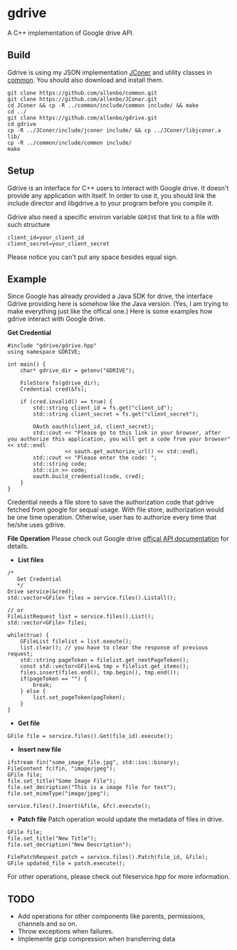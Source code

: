 gdrive
======

A C++ implementation of Google drive API.

## Build
Gdrive is using my JSON implementation [JConer](https://github.com/allenbo/JConer) and utility classes in [common](https://github.com/allenbo/common). You should also download and install them.

```
git clone https://github.com/allenbo/common.git
git clone https://github.com/allenbo/JConer.git
cd JConer && cp -R ../common/include/common include/ && make
cd ../
git clone https://github.com/allenbo/gdrive.git
cd gdrive 
cp -R ../JConer/include/jconer include/ && cp ../JConer/libjconer.a lib/
cp -R ../common/include/common include/
make
```

## Setup
Gdrive is an interface for C++ users to interact with Google drive. It doesn't provide any application with itself. In
order to use it, you should link the include director and libgdrive.a to your program before you compile it.

Gdrive also need a specific environ variable `GDRIVE` that link to a file with such structure
```
client_id=your_client_id
client_secret=your_client_secret
```
Please notice you can't put any space besides equal sign.

## Example
Since Google has already provided a Java SDK for drive, the interface Gdrive providing here is somehow like the Java version.
(Yes, I am trying to make everything just like the offical one.) Here is some examples how gdrive interact with Google drive.

**Get Credential**

```
#include "gdrive/gdrive.hpp"
using namespace GDRIVE;

int main() {
    char* gdrive_dir = getenv("GDRIVE");

    FileStore fs(gdrive_dir);
    Credential cred(&fs);

    if (cred.invalid() == true) {
        std::string client_id = fs.get("client_id");
        std::string client_secret = fs.get("client_secret");

        OAuth oauth(client_id, client_secret);
        std::cout << "Please go to this link in your browser, after you authorize this application, you will get a code from your browser" << std::endl
                  << oauth.get_authorize_url() << std::endl;
        std::cout << "Please enter the code: ";
        std::string code;
        std::cin >> code;
        oauth.build_credential(code, cred);
    }
}
```

Credential needs a file store to save the authorization code that gdrive fetched from google for sequal usage. With file store, authorization would
be one time operation. Otherwise, user has to authorize every time that he/she uses gdrive.

**File Operation**
Please check out Google drive [offical API documentation](https://developers.google.com/drive/v2/reference/) for details.

* **List files**
```
/*
   Get Credential
   */
Drive service(&cred);
std::vector<GFile> files = service.files().Listall();

// or
FileListRequest list = service.files().List();
std::vector<GFile> files;

while(true) {
    GFileList filelist = list.exeute();
    list.clear(); // you have to clear the response of previous request;
    std::string pageToken = filelist.get_nextPageToken();
    const std::vector<GFile>& tmp = filelist.get_items();
    files.insert(files.end(), tmp.begin(), tmp.end());
    if(pageToken == "") {
        break;
    } else {
        list.set_pageToken(pagToken);
    }
}
```

* **Get file**
```
GFile file = service.files().Get(file_id).execute();
```
* **Insert new file**
```
ifstream fin("some_image_file.jpg", std::ios::binary);
FileContent fc(fin, "image/jpeg");
GFile file;
file.set_title("Some Image File");
file.set_decription("This is a image file for test");
file.set_mimeType("image/jpeg");

service.files().Insert(&file, &fc).execute();
```
* **Patch file**
Patch operation would update the metadata of files in drive.
```
GFile file;
file.set_title("New Title");
file.set_decription("New Description");

FilePatchRequest patch = service.files().Patch(file_id, &file);
GFile updated_file = patch.execute();
```
For other operations, please check out fileservice.hpp for more information.

## TODO
* Add operations for other components like parents, permissions, channels and so on.
* Throw exceptions when failures.
* Implemente gzip compression when transferring data
